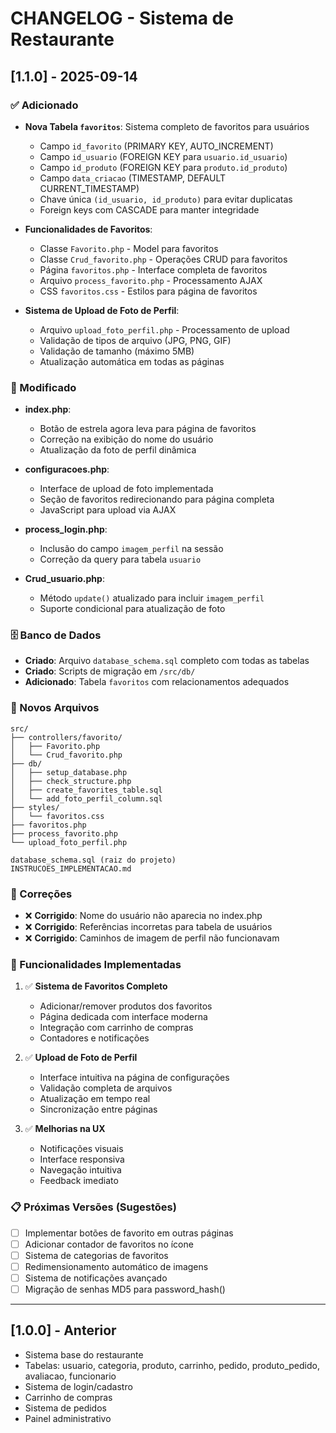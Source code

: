 # CHANGELOG - Sistema de Restaurante

## [1.1.0] - 2025-09-14

### ✅ Adicionado
- **Nova Tabela `favoritos`**: Sistema completo de favoritos para usuários
  - Campo `id_favorito` (PRIMARY KEY, AUTO_INCREMENT)
  - Campo `id_usuario` (FOREIGN KEY para `usuario.id_usuario`)
  - Campo `id_produto` (FOREIGN KEY para `produto.id_produto`) 
  - Campo `data_criacao` (TIMESTAMP, DEFAULT CURRENT_TIMESTAMP)
  - Chave única `(id_usuario, id_produto)` para evitar duplicatas
  - Foreign keys com CASCADE para manter integridade

- **Funcionalidades de Favoritos**:
  - Classe `Favorito.php` - Model para favoritos
  - Classe `Crud_favorito.php` - Operações CRUD para favoritos
  - Página `favoritos.php` - Interface completa de favoritos
  - Arquivo `process_favorito.php` - Processamento AJAX
  - CSS `favoritos.css` - Estilos para página de favoritos

- **Sistema de Upload de Foto de Perfil**:
  - Arquivo `upload_foto_perfil.php` - Processamento de upload
  - Validação de tipos de arquivo (JPG, PNG, GIF)
  - Validação de tamanho (máximo 5MB)
  - Atualização automática em todas as páginas

### 🔄 Modificado
- **index.php**: 
  - Botão de estrela agora leva para página de favoritos
  - Correção na exibição do nome do usuário
  - Atualização da foto de perfil dinâmica

- **configuracoes.php**: 
  - Interface de upload de foto implementada
  - Seção de favoritos redirecionando para página completa
  - JavaScript para upload via AJAX

- **process_login.php**: 
  - Inclusão do campo `imagem_perfil` na sessão
  - Correção da query para tabela `usuario`

- **Crud_usuario.php**: 
  - Método `update()` atualizado para incluir `imagem_perfil`
  - Suporte condicional para atualização de foto

### 🗄️ Banco de Dados
- **Criado**: Arquivo `database_schema.sql` completo com todas as tabelas
- **Criado**: Scripts de migração em `/src/db/`
- **Adicionado**: Tabela `favoritos` com relacionamentos adequados

### 📁 Novos Arquivos
```
src/
├── controllers/favorito/
│   ├── Favorito.php
│   └── Crud_favorito.php
├── db/
│   ├── setup_database.php
│   ├── check_structure.php
│   ├── create_favorites_table.sql
│   └── add_foto_perfil_column.sql
├── styles/
│   └── favoritos.css
├── favoritos.php
├── process_favorito.php
└── upload_foto_perfil.php

database_schema.sql (raiz do projeto)
INSTRUCOES_IMPLEMENTACAO.md
```

### 🔧 Correções
- ❌ **Corrigido**: Nome do usuário não aparecia no index.php
- ❌ **Corrigido**: Referências incorretas para tabela de usuários
- ❌ **Corrigido**: Caminhos de imagem de perfil não funcionavam

### 🎯 Funcionalidades Implementadas
1. ✅ **Sistema de Favoritos Completo**
   - Adicionar/remover produtos dos favoritos
   - Página dedicada com interface moderna
   - Integração com carrinho de compras
   - Contadores e notificações

2. ✅ **Upload de Foto de Perfil**
   - Interface intuitiva na página de configurações
   - Validação completa de arquivos
   - Atualização em tempo real
   - Sincronização entre páginas

3. ✅ **Melhorias na UX**
   - Notificações visuais
   - Interface responsiva
   - Navegação intuitiva
   - Feedback imediato

### 📋 Próximas Versões (Sugestões)
- [ ] Implementar botões de favorito em outras páginas
- [ ] Adicionar contador de favoritos no ícone
- [ ] Sistema de categorias de favoritos
- [ ] Redimensionamento automático de imagens
- [ ] Sistema de notificações avançado
- [ ] Migração de senhas MD5 para password_hash()

---

## [1.0.0] - Anterior
- Sistema base do restaurante
- Tabelas: usuario, categoria, produto, carrinho, pedido, produto_pedido, avaliacao, funcionario
- Sistema de login/cadastro
- Carrinho de compras
- Sistema de pedidos
- Painel administrativo